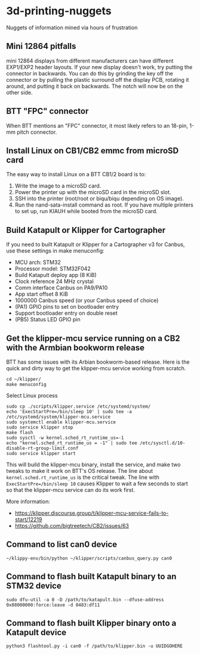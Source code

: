 # 3d-printing-nuggets
Nuggets of information mined via hours of frustration

## Mini 12864 pitfalls
mini 12864 displays from different manufacturers can have different EXP1/EXP2 header layouts. If your new display doesn't work, try putting the connector in backwards. You can do this by grinding the key off the connector or by pulling the plastic surround off the display PCB, rotating it around, and putting it back on backwards. The notch will now be on the other side. 

## BTT "FPC" connector
When BTT mentions an "FPC" connector, it most likely refers to an 18-pin, 1-mm pitch connector. 

## Install Linux on CB1/CB2 emmc from microSD card
The easy way to install Linux on a BTT CB1/2 board is to:
1. Write the image to a microSD card.
2. Power the printer up with the microSD card in the microSD slot.
3. SSH into the printer (root/root or biqu/biqu depending on OS image).
4. Run the nand-sata-install command as root.
If you have multiple printers to set up, run KIAUH while booted from the microSD card.

## Build Katapult or Klipper for Cartographer
If you need to built Katapult or Klipper for a Cartographer v3 for Canbus, use these settings in make menuconfig:
* MCU arch: STM32
* Processor model: STM32F042
* Build Katapult deploy app (8 KiB)
* Clock reference 24 MHz crystal
* Comm interface Canbus on PA9/PA10
* App start offset 8 KiB
* 1000000 Canbus speed (or your Canbus speed of choice)
* (PA1) GPIO pins to set on bootloader entry
* Support bootloader entry on double reset
* (PB5) Status LED GPIO pin

## Get the klipper-mcu service running on a CB2 with the Armbian bookworm release
BTT has some issues with its Arbian bookworm-based release. Here is the quick and dirty way to get the klipper-mcu service working from scratch. 
```
cd ~/klipper/
make menuconfig
```
Select Linux process
```
sudo cp ./scripts/klipper.service /etc/systemd/system/
echo 'ExecStartPre=/bin/sleep 10' | sudo tee -a /etc/systemd/system/klipper-mcu.service
sudo systemctl enable klipper-mcu.service
sudo service klipper stop
make flash
sudo sysctl -w kernel.sched_rt_runtime_us=-1
echo "kernel.sched_rt_runtime_us = -1" | sudo tee /etc/sysctl.d/10-disable-rt-group-limit.conf
sudo service klipper start
```
This will build the klipper-mcu binary, install the service, and make two tweaks to make it work on BTT's OS release. The line about `kernel.sched.rt_runtime_us` is the critical tweak. The line with `ExecStartPre=/bin/sleep 10` causes Klipper to wait a few seconds to start so that the klipper-mcu service can do its work first. 

More information:
* https://klipper.discourse.group/t/klipper-mcu-service-fails-to-start/12219
* https://github.com/bigtreetech/CB2/issues/63

## Command to list can0 device
`~/klippy-env/bin/python ~/klipper/scripts/canbus_query.py can0`

## Command to flash built Katapult binary to an STM32 device
`sudo dfu-util -a 0 -D /path/to/katapult.bin --dfuse-address 0x08000000:force:leave -d 0483:df11`

## Command to flash built Klipper binary onto a Katapult device
`python3 flashtool.py -i can0 -f /path/to/klipper.bin -u UUIDGOHERE`
